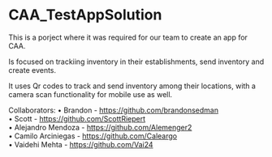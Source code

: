 # CAA_TestAppSolution
This is a porject where it was required for our team to create an app for CAA.

Is focused on trackiing inventory in their establishments, send inventory and create events.

It uses Qr codes to track and send inventory among their locations, with a camera scan functionality for mobile use as well.

Collaborators:
• Brandon - https://github.com/brandonsedman <br/>
• Scott - https://github.com/ScottRiepert <br/>
• Alejandro Mendoza - https://github.com/Alemenger2 <br/>
• Camilo Arciniegas - https://github.com/Caleargo <br/>
• Vaidehi Mehta - https://github.com/Vai24
